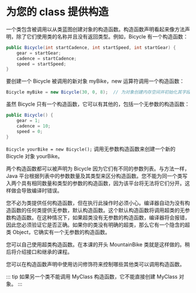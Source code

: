 # 为您的 class 提供构造
一个类包含被调用以从类蓝图创建对象的构造函数。构造函数声明看起来像方法声明，除了它们使用类的名称并且没有返回类型。例如，Bicycle 有一个构造函数：

```java
public Bicycle(int startCadence, int startSpeed, int startGear) {
    gear = startGear;
    cadence = startCadence;
    speed = startSpeed;
}
```

要创建一个 Bicycle 被调用的新对象 myBike，new 运算符调用一个构造函数：

```java
Bicycle myBike = new Bicycle(30, 0, 8);  // 为对象创建内存空间并初始化其字段。
```

虽然 Bicycle 只有一个构造函数，它可以有其他的，包括一个无参数的构造函数：

```java
public Bicycle() {
    gear = 1;
    cadence = 10;
    speed = 0;
}
```

`Bicycle yourBike = new Bicycle();` 调用无参数构造函数来创建一个新的 Bicycle 对象 yourBike。

两个构造函数都可以被声明为 Bicycle 因为它们有不同的参数列表。与方法一样，Java 平台根据列表中的参数数量及其类型来区分构造函数。您不能为同一个类写入两个具有相同数量和类型的参数的构造函数，因为该平台将无法将它们分开。这样做会导致编译时错误。

您不必为类提供任何构造函数，但在执行此操作时必须小心。编译器自动为没有构造函数的任何类提供无参数，默认构造函数。这个默认构造函数将调用超类的无参数构造函数。在这种情况下，如果超类没有无参数的构造函数，编译器将会报错，因此您必须验证它是否正确。如果你的类没有明确的超类，那么它有一个隐含的超类 Object，它确实有一个无参数的构造函数。

您可以自己使用超类构造函数。在本课的开头  MountainBike 类就是这样做的。稍后将介绍接口和继承的课程。

您可以在构造函数声明中使用访问修饰符来控制哪些其他类可以调用构造函数。

::: tip
如果另一个类不能调用 MyClass 构造函数，它不能直接创建 MyClass 对象。
:::
